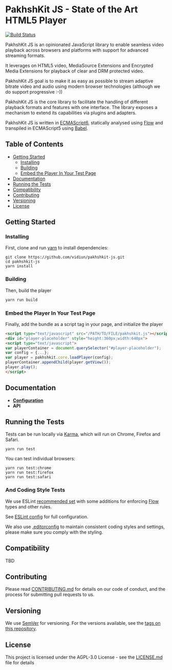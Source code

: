 # PakhshKit JS - State of the Art HTML5 Player

[![Build Status](https://travis-ci.org/vidiun/pakhshkit-js.svg?branch=master)](https://travis-ci.org/vidiun/pakhshkit-js)

PakhshKit JS is an opinionated JavaScript library to enable seamless video playback across browsers and platforms with support for advanced streaming formats.

It leverages on HTML5 video, MediaSource Extensions and Encrypted Media Extensions for playback of clear and DRM protected video.

PakhshKit JS goal is to make it as easy as possible to stream adaptive bitrate video and audio using modern browser technologies (although we do support progressive :-))

PakhshKit JS is the core library to facilitate the handling of different playback formats and features with one interface.
The library exposes a mechanism to extend its capabilities via plugins and adapters.

PakhshKit JS is written in [ECMAScript6], statically analysed using [Flow] and transpiled in ECMAScript5 using [Babel].

[Flow]: https://flow.org/
[ECMAScript6]: https://github.com/ericdouglas/ES6-Learning#articles--tutorials
[Babel]: https://babeljs.io


## Table of Contents

  * [Getting Started](#getting-started)
    + [Installing](#installing)
    + [Building](#building)
    + [Embed the Player In Your Test Page](#embed-the-player-in-your-test-page)
  * [Documentation](#documentation)
  * [Running the Tests](#running-the-tests)
  * [Compatibility](#compatibility)
  * [Contributing](#contributing)
  * [Versioning](#versioning)
  * [License](#license)

## Getting Started


### Installing

First, clone and run [yarn] to install dependencies:

[yarn]: https://yarnpkg.com/lang/en/

```
git clone https://github.com/vidiun/pakhshkit-js.git
cd pakhshkit-js
yarn install
```

### Building

Then, build the player

```javascript
yarn run build
```

### Embed the Player In Your Test Page

Finally, add the bundle as a script tag in your page, and initialize the player

```html
<script type="text/javascript" src="/PATH/TO/FILE/pakhshkit.js"></script>
<div id="player-placeholder" style="height:360px;width:640px">
<script type="text/javascript">
var playerContainer = document.querySelector("#player-placeholder");
var config = {...};
var player = pakhshkit.core.loadPlayer(config);
playerContainer.appendChild(player.getView());
player.play();
</script>
```

## Documentation
- **[Configuration](docs/configuration.md)**
- **API**

## Running the Tests

Tests can be run locally via [Karma], which will run on Chrome, Firefox and Safari.

[Karma]: https://karma-runner.github.io/1.0/index.html
```
yarn run test
```

You can test individual browsers:
```
yarn run test:chrome
yarn run test:firefox
yarn run test:safari
```

### And Coding Style Tests

We use ESLint [recommended set](http://eslint.org/docs/rules/) with some additions for enforcing [Flow] types and other rules.

See [ESLint config](.eslintrc.json) for full configuration.

We also use [.editorconfig](.editorconfig) to maintain consistent coding styles and settings, please make sure you comply with the styling.


## Compatibility

TBD

## Contributing

Please read [CONTRIBUTING.md](https://gist.github.com/PurpleBooth/b24679402957c63ec426) for details on our code of conduct, and the process for submitting pull requests to us.

## Versioning

We use [SemVer](http://semver.org/) for versioning. For the versions available, see the [tags on this repository](https://github.com/vidiun/pakhshkit-js/tags). 

## License

This project is licensed under the AGPL-3.0 License - see the [LICENSE.md](LICENSE.md) file for details
